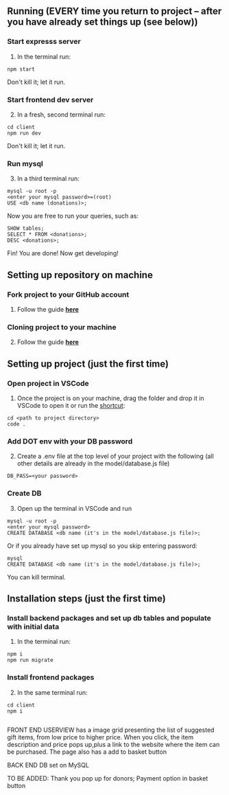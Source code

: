 
## Running (EVERY time you return to project – after you have already set things up (see below))

### Start expresss server

1. In the terminal run:

```
npm start
```

Don't kill it; let it run.

### Start frontend dev server

2. In a fresh, second terminal run:

```
cd client
npm run dev
```

Don't kill it; let it run.

### Run mysql

3. In a third terminal run:

```
mysql -u root -p
<enter your mysql password>=(root)
USE <db name (donations)>;
```



Now you are free to run your queries, such as:

```
SHOW tables;
SELECT * FROM <donations>;
DESC <donations>;
```

Fin! You are done! Now get developing!

## Setting up repository on machine

### Fork project to your GitHub account

1. Follow the guide [**here**](https://docs.github.com/en/pull-requests/collaborating-with-pull-requests/working-with-forks/fork-a-repo#forking-a-repository)

### Cloning project to your machine

2. Follow the guide [**here**](https://docs.github.com/en/pull-requests/collaborating-with-pull-requests/working-with-forks/fork-a-repo#cloning-your-forked-repository)

## Setting up project (just the first time)

### Open project in VSCode

1. Once the project is on your machine, drag the folder and drop it in VSCode to open it or run the [shortcut](https://www.freecodecamp.org/news/how-to-open-visual-studio-code-from-your-terminal/):

```
cd <path to project directory>
code .
```

### Add DOT env with your DB password

2. Create a .env file at the top level of your project with the following (all other details are already in the model/database.js file)

```
DB_PASS=<your password>
```

### Create DB

3. Open up the terminal in VSCode and run

```
mysql -u root -p
<enter your mysql password>
CREATE DATABASE <db name (it's in the model/database.js file)>;
```

Or if you already have set up mysql so you skip entering password:

```
mysql
CREATE DATABASE <db name (it's in the model/database.js file)>;
```

You can kill terminal.

## Installation steps (just the first time)

### Install backend packages and set up db tables and populate with initial data

1. In the terminal run:

```
npm i
npm run migrate
```

### Install frontend packages

2. In the same terminal run:

```
cd client
npm i


```

FRONT END
USERVIEW has a image grid presenting the list of suggested gift items, from low price to higher price. When you click, the item description and price pops up,plus a link to the website where the item can be purchased. The page also has a add to basket button

BACK END
DB set on MySQL

TO BE ADDED:
Thank you pop up for donors;
Payment option in basket button 